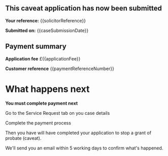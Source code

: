 This caveat application has now been submitted
-------------------------------------------------
**Your reference:** {{solicitorReference}}

**Submitted on:** {{caseSubmissionDate}}

Payment summary
-------------------------------------------------
**Application fee** &pound;{{applicationFee}}

**Customer reference** {{paymentReferenceNumber}}

What happens next
=================
**You must complete payment next**

Go to the Service Request tab on you case details

Complete the payment process

Then you have will have completed your application to stop a grant of probate (caveat).

We'll send you an email within 5 working days to confirm what's happened.
